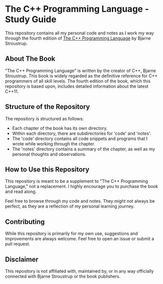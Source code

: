 # The C++ Programming Language - Study Guide

This repository contains all my personal code and notes as I work my way through the fourth edition of [The C++ Programming Language](https://www.amazon.com/C-Programming-Language-4th/dp/0321563840) by Bjarne Stroustrup.

## About The Book

"The C++ Programming Language" is written by the creator of C++, Bjarne Stroustrup. This book is widely regarded as the definitive reference for C++ programmers of all skill levels. The fourth edition of the book, which this repository is based upon, includes detailed information about the latest C++11.

## Structure of the Repository

The repository is structured as follows:

* Each chapter of the book has its own directory.
* Within each directory, there are subdirectories for 'code' and 'notes'.
* The 'code' directory contains all code snippets and programs that I wrote while working through the chapter.
* The 'notes' directory contains a summary of the chapter, as well as my personal thoughts and observations.

## How to Use this Repository

This repository is meant to be a supplement to "The C++ Programming Language," not a replacement. I highly encourage you to purchase the book and read along.

Feel free to browse through my code and notes. They might not always be perfect, as they are a reflection of my personal learning journey.

## Contributing

While this repository is primarily for my own use, suggestions and improvements are always welcome. Feel free to open an issue or submit a pull request.

## Disclaimer

This repository is not affiliated with, maintained by, or in any way officially connected with Bjarne Stroustrup or the book publishers.
